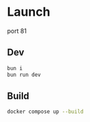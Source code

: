 # Launch

port 81

## Dev

```bash
bun i
bun run dev
```

## Build

```bash
docker compose up --build
```
